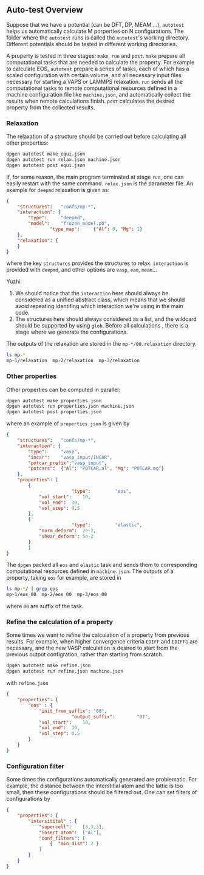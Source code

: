 ## Auto-test Overview

Suppose that we have a potential (can be DFT, DP, MEAM ...), `autotest` helps us automatically calculate M porperties on N configurations. The folder where the `autotest` runs is called the `autotest`'s working directory. Different potentials should be tested in different working directories.

A property is tested in three stages: `make`, `run` and `post`. `make` prepare all computational tasks that are needed to calculate the property. For example to calculate EOS, `autotest` prepare a series of tasks, each of which has a scaled configuration with certain volume, and all necessary input files necessary for starting a VAPS or LAMMPS relaxation. `run` sends all the computational tasks to remote computational resources defined in a machine configuration file like `machine.json`, and automatically collect the results when remote calculations finish. `post` calculates the desired property from the collected results.

### Relaxation

The relaxation of a structure should be carried out before calculating all other properties:
```bash
dpgen autotest make equi.json 
dpgen autotest run relax.json machine.json
dpgen autotest post equi.json 
```
If, for some reason, the main program terminated at stage `run`, one can easily restart with the same command.
`relax.json` is the parameter file. An example for `deepmd` relaxation is given as:
```json
{
	"structures":	"confs/mp-*",
	"interaction": {
		"type":		"deepmd",
		"model":	"frozen_model.pb",
                "type_map":     {"Al": 0, "Mg": 1}
	},
	"relaxation": {
	}
}
```

where the key `structures` provides the structures to relax. `interaction` is provided with `deepmd`, and other options are `vasp`, `eam`, `meam`...

Yuzhi:

1. We should notice that the `interaction` here should always be considered as a unified abstract class, which means that we should avoid repeating identifing which interaction we're using in the main code.
2. The structures here should always considered as a list, and the wildcard should be supported by using `glob`. Before all calculations , there is a stage where we generate the configurations.

The outputs of the relaxation are stored in the `mp-*/00.relaxation` directory.
```bash
ls mp-*
mp-1/relaxation  mp-2/relaxation  mp-3/relaxation
```

### Other properties

Other properties can be computed in parallel:
```bash
dpgen autotest make properties.json 
dpgen autotest run properties.json machine.json
dpgen autotest post properties.json 
```
where an example of `properties.json` is given by
```json
{
	"structures":	"confs/mp-*",
	"interaction": {
		"type":		"vasp",
		"incar":	"vasp_input/INCAR",
		"potcar_prefix":"vasp_input",
		"potcars":	{"Al": "POTCAR.al", "Mg": "POTCAR.mg"}
	},
	"properties": [
		{
                        "type":         "eos",
			"vol_start":	10,
			"vol_end":	30,
			"vol_step":	0.5
		},
		{
                        "type":         "elastic",
			"norm_deform":	2e-2,
			"shear_deform": 5e-2
		}
        ]
}
```


The `dpgen` packed all `eos` and `elastic` task and sends them to corresponding computational resources defined in `machine.json`. The outputs of a property, taking `eos` for example, are stored in
```bash
ls mp-*/ | grep eos
mp-1/eos_00  mp-2/eos_00  mp-3/eos_00
```
where `00` are suffix of the task.

### Refine the calculation of a property

Some times we want to refine the calculation of a property from previous results. For example, when higher convergence criteria `EDIFF` and `EDIFFG` are necessary, and the new VASP calculation is desired to start from the previous output configration, rather than starting from scratch. 
```bash
dpgen autotest make refine.json 
dpgen autotest run refine.json machine.json
```
with `refine.json`
```json
{
	"properties": {
		"eos" : {
			"init_from_suffix":	"00",
                        "output_suffix":        "01",
			"vol_start":	10,
			"vol_end":	30,
			"vol_step":	0.5
		}
	}	
}
```



### Configuration filter

Some times the configurations automatically generated are problematic. For example, the distance between the interstitial atom and the lattic is too small, then these configurations should be filtered out. One can set filters of configurations by
```json
{
	"properties": {
		"intersitital" : {
			"supercell":	[3,3,3],
			"insert_atom":	["Al"],
			"conf_filters": [
				{  "min_dist": 2 }
			] 
		}
	}	
}
```
